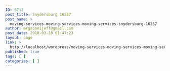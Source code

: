 ```yaml
---
ID: 6713
post_title: Snydersburg 16257
post_name: >
  moving-services-moving-services-moving-services-snydersburg-16257
author: mrgabonijeff@gmail.com
post_date: 2018-03-28 01:47:23
layout: page
link: >
  http://localhost/wordpress/moving-services-moving-services-moving-services-snydersburg-16257/
published: true
tags: [ ]
categories: [ ]
---
```

